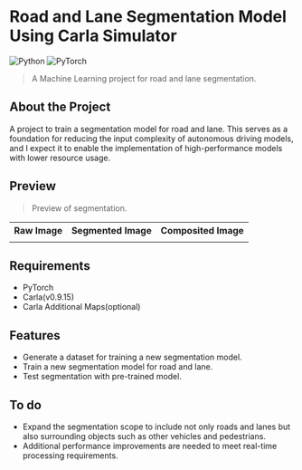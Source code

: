 # Road and Lane Segmentation Model Using Carla Simulator
![Python](https://img.shields.io/badge/Python-3776AB?style=for-the-badge&logo=Python&logoColor=white) ![PyTorch](https://img.shields.io/badge/PyTorch-EE4C2C?style=for-the-badge&logo=PyTorch&logoColor=white)

> A Machine Learning project for road and lane segmentation.

## About the Project

A project to train a segmentation model for road and lane.
This serves as a foundation for reducing the input complexity of autonomous driving models, and I expect it to enable the implementation of high-performance models with lower resource usage.

## Preview

> Preview of segmentation.</br>

<div align="center">
  <table>
    <tr align="center">
      <th>Raw Image</th>
      <th>Segmented Image</th>
      <th>Composited Image</th>
    </tr>
    <tr align="center">
      <td><img src=""/></td>
      <td><img src=""/></td>
      <td><img src=""/></td>
    </tr>
  </table>
</div>

## Requirements

- PyTorch
- Carla(v0.9.15)
- Carla Additional Maps(optional)

## Features

- Generate a dataset for training a new segmentation model.
- Train a new segmentation model for road and lane.
- Test segmentation with pre-trained model.

## To do

- Expand the segmentation scope to include not only roads and lanes but also surrounding objects such as other vehicles and pedestrians.
- Additional performance improvements are needed to meet real-time processing requirements.